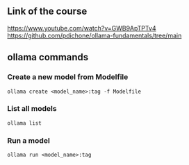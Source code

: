 ## Link of the course

https://www.youtube.com/watch?v=GWB9ApTPTv4
https://github.com/pdichone/ollama-fundamentals/tree/main

## ollama commands

### Create a new model from Modelfile

```
ollama create <model_name>:tag -f Modelfile
```

### List all models

```
ollama list
```

### Run a model

```
ollama run <model_name>:tag
```

